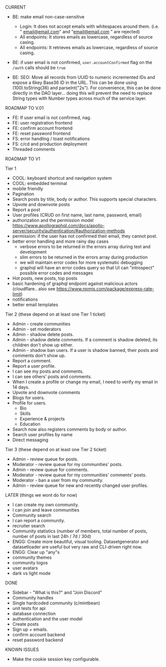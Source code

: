 CURRENT

- BE: make email non-case-sensitive

  - Login: It does not accept emails with whitespaces around them. (i.e. " email@email.com" and "email@email.com " are rejected)
  - All endpoints: It stores emails as lowercase, regardless of source casing.
  - All endpoints: It retrieves emails as lowercase, regardless of source casing.

- BE: if user email is not confirmed, `user.accountConfirmed` flag on the `/auth` calls should be `true`
- BE: SEO: Move all records from UUID to numeric incremented IDs and expose a 6key Base36 ID in the URL. This can be done using (100).toString(36) and parseInt("2s"). For convenience, this can be done directly in the DAO layer... doing this will prevent the need to replace String types with Number types across much of the service layer.

ROADMAP TO V.01

- FE: If user email is not confirmed, nag.
- FE: user registration frontend
- FE: confirm account frontend
- FE: reset password frontend
- FS: error handling / toast notifications
- FS: c/cd and production deployment
- Threaded comments

ROADMAP TO V1

Tier 1

- COOL: keyboard shortcut and navigation system
- COOL: embedded terminal
- mobile friendly
- Pagination
- Search posts by title, body or author. This supports special characters.
- Upvote and downvote posts
- Report a post
- User profiles (CRUD on first name, last name, password, email)
- authorization and the permission model https://www.apollographql.com/docs/apollo-server/security/authentication/#authorization-methods
- permission: if the user has not confirmed their email, they cannot post.
- better error handling and more rainy day cases
  - verbose errors to be returned in the errors array during test and development
  - slim errors to be returned in the errors array during production
  - we will maintain error codes for more systematic debugging
  - graphql will have an error codes query so that UI can "introspect" possible error codes and messages
- Hot posts, new posts, top posts
- basic hardening of graphql endpoint against malicious actors (cloudflare.. also see https://www.npmjs.com/package/express-rate-limit)
- notifications
- better email templates

Tier 2 (these depend on at least one Tier 1 ticket)

- Admin - create communities
- Admin - set moderators
- Admin - shadow delete posts.
- Admin - shadow delete comments. If a comment is shadow deleted, its children don't show up either.
- Admin - shadow ban users. If a user is shadow banned, their posts and comments don't show up.
- Report a comment.
- Report a user profile.
- I can see my posts and comments.
- I can see others' posts and comments.
- When I create a profile or change my email, I need to verify my email in 14 days.
- Upvote and downvote comments
- Blogs for users.
- Profile for users.
  - Bio
  - Skills
  - Experience & projects
  - Education
- Search now also registers comments by body or author.
- Search user profiles by name
- Direct messaging

Tier 3 (these depend on at least one Tier 2 ticket)

- Admin - review queue for posts.
- Moderator - review queue for my communities' posts.
- Admin - review queue for comments.
- Moderator - review queue for my communities' comments' posts.
- Moderator - ban a user from my community.
- Admin - review queue for new and recently changed user profiles.

LATER (things we wont do for now)

- I can create my own community.
- I can join and leave communities
- Community search
- I can report a community.
- recruiter search
- Community statistics (number of members, total number of posts, number of posts in last 24h / 7d / 30d)
- ENGG: Create more beautiful, visual tooling. Datasetgenerator and datasetloader are useful but very raw and CLI-driven right now.
- ENGG: Clear up "any"s
- community themes
- community logos
- user avatars
- dark vs light mode

DONE

- Sidebar - "What is this?" and "Join Discord"
- Community handles
- Single hardcoded community (c/mintbean)
- unit tests for api
- database connection
- authentication and the user model
- Create posts
- Sign up + emails.
- confirm account backend
- reset password backend

KNOWN ISSUES

- Make the cookie session key configurable.
